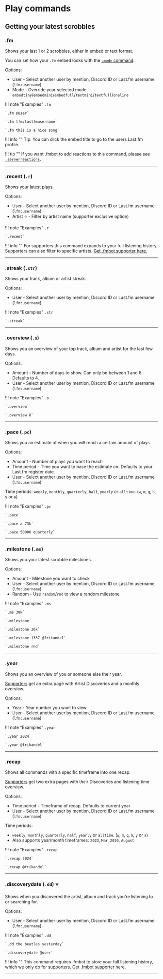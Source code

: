 # Play commands

## Getting your latest scrobbles

### .fm

Shows your last 1 or 2 scrobbles, either in embed or text format.

You can set how your `.fm` embed looks with the [`.mode` command](/commands#mode).

Options:

* User - Select another user by mention, Discord ID or Last.fm username (`lfm:username`)
* Mode - Override your selected mode `embedtiny`/`embedmini`/`embedfull`/`textmini`/`textfull`/`oneline`

!!! note "Examples"
    `.fm`

    `.fm @user`

    `.fm lfm:lastfmusername`

    `.fm this is a nice song`

!!! info ""
    Tip: You can click the embed title to go to the users Last.fm profile.

!!! tip ""
    If you want .fmbot to add reactions to this command, please see [`.serverreactions`](/guildsettings/#serverreactions).

---


### .recent (`.r`)

Shows your latest plays.

Options:

* User - Select another user by mention, Discord ID or Last.fm username (`lfm:username`)
* Artist ⭐ - Filter by artist name (supporter exclusive option)

!!! note "Examples"
    `.r`

    `.recent`
    

!!! info ""
    For supporters this command expands to your full listening history. Supporters can also filter to specific artists. [Get .fmbot supporter here.](/supporter)

    
---

### .streak (`.str`)

Shows your track, album or artist streak.

Options:

* User - Select another user by mention, Discord ID or Last.fm username (`lfm:username`)

!!! note "Examples"
    `.str`

    `.streak`
    
---

### .overview (`.o`)

Shows you an overview of your top track, album and artist for the last few days.

Options:

* Amount - Number of days to show. Can only be between 1 and 8. Defaults to 4.
* User - Select another user by mention, Discord ID or Last.fm username (`lfm:username`)

!!! note "Examples"
    `.o`

    `.overview`

    `.overview 8`
    
    

---

### .pace (`.pc`)

Shows you an estimate of when you will reach a certain amount of plays.

Options:

* Amount - Number of plays you want to reach
* Time period - Time you want to base the estimate on. Defaults to your Last.fm register date.
* User - Select another user by mention, Discord ID or Last.fm username (`lfm:username`)

Time periods: `weekly`, `monthly`, `quarterly`, `half`, `yearly` or `alltime`. (`w`, `m`, `q`, `h`, `y` or `a`)

!!! note "Examples"
    `.pc`

    `.pace`

    `.pace a 73k`

    `.pace 50000 quarterly`
    
---

### .milestone (`.ms`)

Shows you your latest scrobble milestones.

Options:

* Amount - Milestone you want to check
* User - Select another user by mention, Discord ID or Last.fm username (`lfm:username`)
* Random - Use `random`/`rnd` to view a random milestone

!!! note "Examples"
    `.ms`

    `.ms 30k`

    `.milestone`

    `.milestone 20k`

    `.milestone 1337 @frikandel`

    `.milestone rnd`
    
---

### .year

Shows you an overview of you or someone else their year.

[Supporters](/supporter/) get an extra page with Artist Discoveries and a monthly overview.

Options:

* Year - Year number you want to view
* User - Select another user by mention, Discord ID or Last.fm username (`lfm:username`)

!!! note "Examples"
    `.year`

    `.year 2024`

    `.year @frikandel`
    

---

### .recap

Shows all commands with a specific timeframe into one recap.

[Supporters](/supporter/) get two extra pages with their Discoveries and listening time overview.

Options:

* Time period - Timeframe of recap. Defaults to current year
* User - Select another user by mention, Discord ID or Last.fm username (`lfm:username`)

Time periods: 

* `weekly`, `monthly`, `quarterly`, `half`, `yearly` or `alltime`. (`w`, `m`, `q`, `h`, `y` or `a`)
* Also supports year/month timeframes: `2023`, `Mar 2020`, `August`

!!! note "Examples"
    `.recap`

    `.recap 2024`

    `.recap @frikandel`
    
---

### .discoverydate (`.dd`) ⭐

Shows when you discovered the artist, album and track you're listening to or searching for.

Options:

* User - Select another user by mention, Discord ID or Last.fm username (`lfm:username`)

!!! note "Examples"
    `.dd`
    
    `.dd the beatles yesterday`
        
    `.discoverydate @user`


!!! info ""
    This command requires .fmbot to store your full listening history, which we only do for supporters. <a href="/supporter/">Get .fmbot supporter here.</a>

---